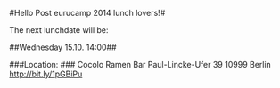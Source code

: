 #Hello Post eurucamp 2014 lunch lovers!#

The next lunchdate will be:


##Wednesday 15.10. 14:00##

###Location: ###
Cocolo Ramen Bar
Paul-Lincke-Ufer 39
10999 Berlin
http://bit.ly/1pGBiPu
